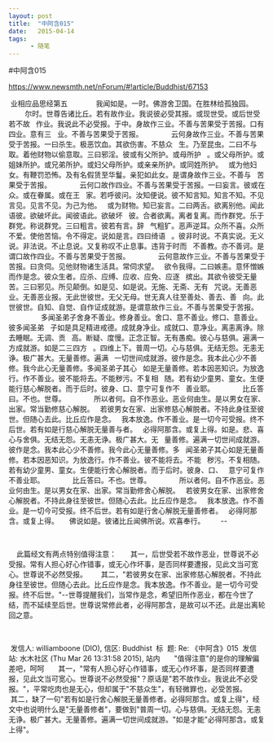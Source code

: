 ```yaml
---
layout: post
title:  "中阿含015"
date:   2015-04-14
tags:
      - 随笔
---
```


#中阿含015


https://www.newsmth.net/nForum/#!article/Buddhist/67153



 业相应品思经第五 
   
 　　我闻如是。一时。佛游舍卫国。在胜林给孤独园。 
   
 　　尔时。世尊告诸比丘。若有故作业。我说彼必受其报。或现世受。或后世受若不故 
 作业。我说此不必受报。于中。身故作三业。不善与苦果受于苦报。口有四业。意有三 
 业。不善与苦果受于苦报。 
   
 　　云何身故作三业。不善与苦果受于苦报。一曰杀生。极恶饮血。其欲伤害。不慈众 
 生。乃至昆虫。二曰不与取。着他财物以偷意取。三曰邪淫。彼或有父所护。或母所护 
 。或父母所护。或姐妹所护。或兄弟所护。或妇父母所护。或亲亲所护。或同姓所护。 
 或为他妇女。有鞭罚恐怖。及有名假赁至华鬘。亲犯如此女。是谓身故作三业。不善与 
 苦果受于苦报。 
   
 　　云何口故作四业。不善与苦果受于苦报。一曰妄言。彼或在众。或在眷属。或在王 
 家。若呼彼问。汝知便说。彼不知言知。知言不知。不见言见。见言不见。为己为他。 
 或为财物。知已妄言。二曰两舌。欲离别他。闻此语彼。欲破坏此。闻彼语此。欲破坏 
 彼。合者欲离。离者复离。而作群党。乐于群党。称说群党。三曰粗言。彼若有言。辞 
 气粗犷。恶声逆耳。众所不喜。众所不爱。使他苦恼。令不得定。说如是言。四曰绮语 
 。彼非时说。不真实说。无义说。非法说。不止息说。又复称叹不止息事。违背于时而 
 不善教。亦不善诃。是谓口故作四业。不善与苦果受于苦报。 
   
 　　云何意故作三业。不善与苦果受于苦报。曰贪伺。见他财物诸生活具。常伺求望。 
 欲令我得。二曰嫉恚。意怀憎嫉而作是念。彼众生者。应杀、应缚、应收、应免、应逐 
 摈出。其欲令彼受无量苦。三曰邪见。所见颠倒。如是见、如是说。无施、无斋、无有 
 咒说。无善恶业。无善恶业报。无此世彼世。无父无母。世无真人往至善处、善去、善 
 向。此世彼世。自知、自觉、自作证成就游。是谓意故作三业。不善与苦果受于苦报。 
   
   
 　　多闻圣弟子舍身不善业。修身善业。舍口、意不善业。修口、意善业。彼多闻圣弟 
 子如是具足精进戒德。成就身净业。成就口、意净业。离恚离诤。除去睡眠。无调、贡 
 高。断疑、度慢。正念正智。无有愚痴。彼心与慈俱。遍满一方成就游。如是二三四方 
 。四维上下。普周一切。心与慈俱。无结无怨。无恚无诤。极广甚大。无量善修。遍满 
 一切世间成就游。彼作是念。我本此心少不善修。我今此心无量善修。多闻圣弟子其心 
 如是无量善修。若本因恶知识。为放逸行。作不善业。彼不能将去。不能秽污。不复相 
 随。若有幼少童男、童女。生便能行慈心解脱者。而于后时。彼身、口、意宁可复作不 
 善业耶。 
   
 　　比丘答曰。不也。世尊。 
   
 　　所以者何。自不作恶业。恶业何由生。是以男女在家、出家。常当勤修慈心解脱。 
 若彼男女在家、出家修慈心解脱者。不持此身往至彼世。但随心去此。比丘应作是念。 
 我本放逸。作不善业。是一切今可受报。终不后世。若有如是行慈心解脱无量善与者。 
 必得阿那含。或复上得。如是。悲、喜心与舍俱。无结无怨。无恚无诤。极广甚大。无 
 量善修。遍满一切世间成就游。彼作是念。我本此心少不善修。我今此心无量善修。多 
 闻圣弟子其心如是无量善修。若本因恶知识。为放逸行。作不善业。彼不能将去。不能 
 秽污。不复相随。若有幼少童男、童女。生便能行舍心解脱者。而于后时。彼身、口、 
 意宁可复作不善业耶。 
   
 　　比丘答曰。不也。世尊。 
   
 　　所以者何。自不作恶业。恶业何由生。是以男女在家、出家。常当勤修舍心解脱。 
 若彼男女在家、出家修舍心解脱者。不持此身往至彼世。但随心去此。比丘应作是念。 
 我本放逸。作不善业。是一切今可受报。终不后世。若有如是行舍心解脱无量善修者。 
 必得阿那含。或复上得。　　佛说如是。彼诸比丘闻佛所说。欢喜奉行。  
   
 \-- 
   

 

  
 此篇经文有两点特别值得注意： 
   
 其一，后世受若不故作恶业，世尊说不必受报。常有人担心好心作错事，或无心作坏事，是否同样要遭报，见此文当可宽心。世尊说不必然受报。 
   
 其二，"若彼男女在家、出家修慈心解脱者。不持此身往至彼世。但随心去此。比丘应作是念。我本放逸。作不善业。是一切今可受报。终不后世。"\--世尊提醒我们，当常作是念，希望旧所作恶业，都在今世了结，而不延续至后世。世尊说常修此者，必得阿那含，是故可以不还。此是出离轮回之意。 
   

 

 发信人: williamboone (DIO), 信区: Buddhist
 标  题: Re: 《中阿含》015
 发信站: 水木社区 (Thu Mar 26 13:31:58 2015), 站内 
   
 "值得注意"的是你的理解偏差吧，呵呵 
   
 其一，"常有人担心好心作错事，或无心作坏事，是否同样要遭报，见此文当可宽心。世尊说不必然受报"？原话是"若不故作业。我说此不必受报。"，平常吃肉也是无心，但却属于"不慈众生"，有轻微罪也，必受苦报。 
   
 其二，缺了一句"若有如是行舍心解脱无量善修者。必得阿那含。或复上得"，经文中也说明什么是"无量善修者"，要做到"普周一切。心与慈俱。无结无怨。无恚无诤。极广甚大。无量善修。遍满一切世间成就游。"如是才能"必得阿那含。或复上得"。 
   

 

 

